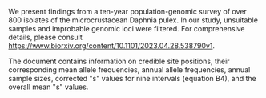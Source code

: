 We present findings from a ten-year population-genomic survey of over 800 isolates of the microcrustacean Daphnia pulex. In our study, unsuitable samples and improbable genomic loci were filtered. For comprehensive details, please consult https://www.biorxiv.org/content/10.1101/2023.04.28.538790v1.

The document contains information on credible site positions, their corresponding mean allele frequencies, annual allele frequencies, annual sample sizes, corrected "s" values for nine intervals (equation B4), and the overall mean "s" values.
